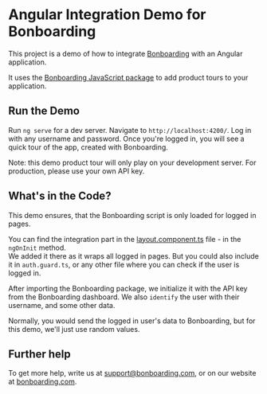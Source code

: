 # Angular Integration Demo for Bonboarding

This project is a demo of how to integrate [Bonboarding](https://bonboarding.com) with an Angular application.

It uses the [Bonboarding JavaScript package](https://www.npmjs.com/package/bonboarding) to add product tours to your application.

## Run the Demo

Run `ng serve` for a dev server. Navigate to `http://localhost:4200/`. 
Log in with any username and password.
Once you're logged in, you will see a quick tour of the app, created with Bonboarding.

Note: this demo product tour will only play on your development server. For production, please use your own API key.

## What's in the Code?

This demo ensures, that the Bonboarding script is only loaded for logged in pages.

You can find the integration part in the [layout.component.ts](/src/app/layout/layout.component.ts) file - in the `ngOnInit` method.  
We added it there as it wraps all logged in pages. But you could also include it in `auth.guard.ts`, or any other file where you can check if the user is logged in.

After importing the Bonboarding package, we initialize it with the API key from the Bonboarding dashboard.
We also `identify` the user with their username, and some other data.

Normally, you would send the logged in user's data to Bonboarding, but for this demo, we'll just use random values.

## Further help

To get more help, write us at [support@bonboarding.com](mailto:support@bonboarding.com), or on our website at [bonboarding.com](https://bonboarding.com).
